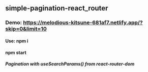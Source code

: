 ## simple-pagination-react_router

### Demo:  https://melodious-kitsune-681af7.netlify.app/?skip=0&limit=10

#### Use:  npm i
####       npm start

##### Pagination with useSearchParams() from react-router-dom
